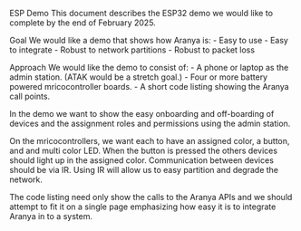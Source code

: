 ESP Demo
This document describes the ESP32 demo we would like to complete by the end of February 2025.

Goal
We would like a demo that shows how Aranya is: - Easy to use - Easy to integrate - Robust to network partitions - Robust to packet loss

Approach
We would like the demo to consist of: - A phone or laptop as the admin station. (ATAK would be a stretch goal.) - Four or more battery powered mricocontroller boards. - A short code listing showing the Aranya call points.

In the demo we want to show the easy onboarding and off-boarding of devices and the assignment roles and permissions using the admin station.

On the mricocontrollers, we want each to have an assigned color, a button, and and multi color LED. When the button is pressed the others devices should light up in the assigned color. Communication between devices should be via IR. Using IR will allow us to easy partition and degrade the network.

The code listing need only show the calls to the Aranya APIs and we should attempt to fit it on a single page emphasizing how easy it is to integrate Aranya in to a system.